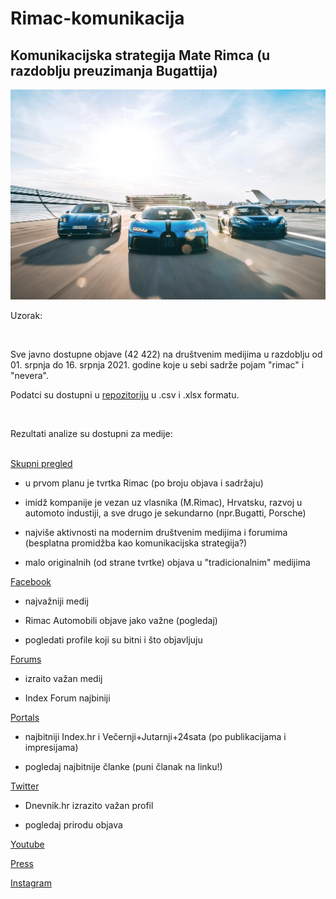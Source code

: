 # Rimac-komunikacija


## Komunikacijska strategija Mate Rimca (u razdoblju preuzimanja Bugattija)


<p align="center">
  <img src="./foto.jpg" width="750" title="hover text">
</p>


 
Uzorak:

<br>

Sve javno dostupne objave (42 422) na društvenim medijima u razdoblju od 01. srpnja do 16. srpnja 2021. godine koje u sebi sadrže pojam "rimac" i "nevera".

Podatci su dostupni u [repozitoriju](https://github.com/lusiki/Rimac-komunikacija/tree/main/dta) u .csv i .xlsx formatu.
 

<br>

Rezultati analize su dostupni za medije:
<br>
<br>

[Skupni pregled](https://raw.githack.com/lusiki/Rimac-komunikacija/main/code/GENERAL.html)
<br>

- u prvom planu je tvrtka Rimac (po broju objava i sadržaju)

- imidž kompanije je vezan uz vlasnika (M.Rimac), Hrvatsku, razvoj u automoto industiji, a sve drugo je sekundarno (npr.Bugatti, Porsche)

- najviše aktivnosti na modernim društvenim medijima i forumima (besplatna promidžba kao komunikacijska strategija?)

- malo originalnih (od strane tvrtke) objava u "tradicionalnim" medijima




[Facebook](https://raw.githack.com/lusiki/Rimac-komunikacija/main/code/facebook.html)
<br>


- najvažniji medij 

- Rimac Automobili objave jako važne (pogledaj)  

- pogledati profile koji su bitni i što objavljuju

[Forums](https://raw.githack.com/lusiki/Rimac-komunikacija/main/code/forums.html)
<br>

- izraito važan medij

- Index Forum najbiniji

[Portals](https://raw.githack.com/lusiki/Rimac-komunikacija/main/code/portals.html)
<br>

- najbitniji Index.hr i Večernji+Jutarnji+24sata (po publikacijama i impresijama)

- pogledaj najbitnije članke (puni članak na linku!)

[Twitter](https://raw.githack.com/lusiki/Rimac-komunikacija/main/code/twitter.html)
<br>

- Dnevnik.hr izrazito važan profil

- pogledaj prirodu objava

[Youtube](https://raw.githack.com/lusiki/Rimac-komunikacija/main/code/YouTube.html)
<br>

[Press](https://raw.githack.com/lusiki/Rimac-komunikacija/main/code/press.html)
<br>

[Instagram](https://raw.githack.com/lusiki/Rimac-komunikacija/main/code/Instagram.html)